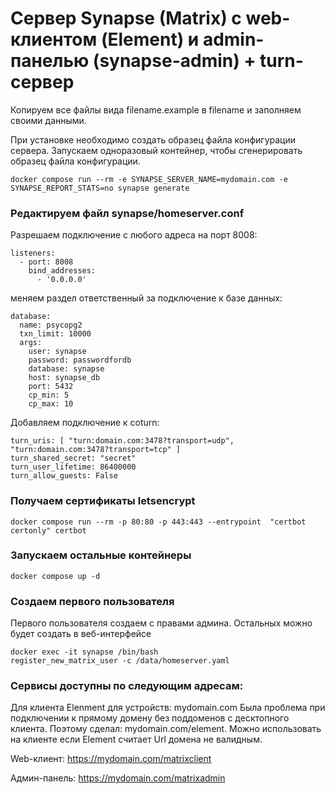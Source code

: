 # Сервер Synapse (Matrix) c web-клиентом (Element) и admin-панелью (synapse-admin) + turn-сервер

Копируем все файлы вида filename.example в filename и заполняем своими данными.

При установке необходимо создать образец файла конфигурации сервера. Запускаем одноразовый контейнер, чтобы сгенерировать образец файла конфигурации.

```
docker compose run --rm -e SYNAPSE_SERVER_NAME=mydomain.com -e SYNAPSE_REPORT_STATS=no synapse generate
```

### Редактируем файл synapse/homeserver.conf

Разрешаем подключение с любого адреса на порт 8008:

```
listeners:
  - port: 8008
    bind_addresses:
      - '0.0.0.0'
```

меняем раздел ответственный за подключение к базе данных:

```
database:
  name: psycopg2
  txn_limit: 10000
  args:
    user: synapse
    password: passwordfordb
    database: synapse
    host: synapse_db
    port: 5432
    cp_min: 5
    cp_max: 10
```

Добавляем подключение к coturn:

```
turn_uris: [ "turn:domain.com:3478?transport=udp", "turn:domain.com:3478?transport=tcp" ]
turn_shared_secret: "secret"
turn_user_lifetime: 86400000
turn_allow_guests: False
```

### Получаем сертификаты letsencrypt

```
docker compose run --rm -p 80:80 -p 443:443 --entrypoint  "certbot certonly" certbot
```

### Запускаем остальные контейнеры

```
docker compose up -d
```

### Создаем первого пользователя 

Первого пользователя создаем с правами админа. Остальных можно будет создать в веб-интерфейсе

```
docker exec -it synapse /bin/bash
register_new_matrix_user -c /data/homeserver.yaml

```


### Сервисы доступны по следующим адресам:

Для клиента Elenment для устройств: mydomain.com
Была проблема при подключении к прямому домену без поддоменов с десктопного клиента. Поэтому сделал:  mydomain.com/element. Можно использовать на клиенте если Element считает Url домена не валидным.

Web-клиент:
https://mydomain.com/matrixclient

Админ-панель:
https://mydomain.com/matrixadmin
